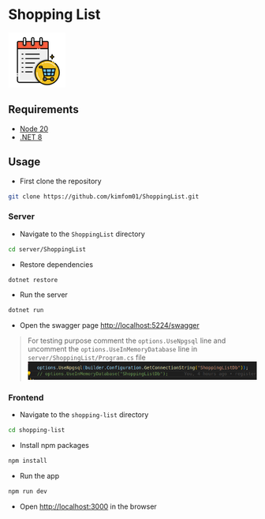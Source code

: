 # Shopping List

![logo i guess](assets/logo.png)

## Requirements

- [Node 20](https://nodejs.org)
- [.NET 8](https://dotnet.microsoft.com)

## Usage

- First clone the repository

```sh
git clone https://github.com/kimfom01/ShoppingList.git
```

### Server

- Navigate to the `ShoppingList` directory

```sh
cd server/ShoppingList
```

- Restore dependencies

```sh
dotnet restore
```

- Run the server

```sh
dotnet run
```

- Open the swagger page [http://localhost:5224/swagger](http://localhost:5224/swagger)

> For testing purpose comment the `options.UseNpgsql` line and uncomment the `options.UseInMemoryDatabase` line in `server/ShoppingList/Program.cs` file
> ![use in memory database](assets/inmemoryline.png)

### Frontend

- Navigate to the `shopping-list` directory

```sh
cd shopping-list
```

- Install npm packages

```sh
npm install
```

- Run the app

```sh
npm run dev
```

- Open [http://localhost:3000](http://localhost:3000) in the browser
